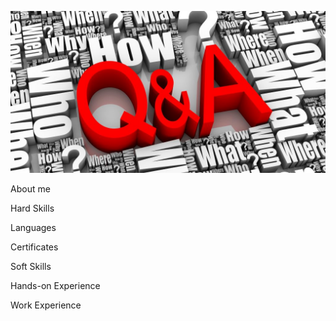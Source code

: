 [![Header](https://github.com/NataZag/NataZag/blob/main/assets/QA_logo.jpg)](https://natazag.github.io/)

About me

Hard Skills

Languages

Certificates

Soft Skills

Hands-on Experience

Work Experience